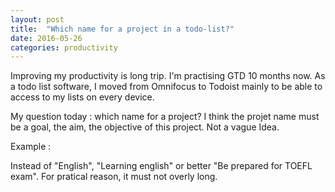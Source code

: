 ```yaml
---
layout: post
title:  "Which name for a project in a todo-list?"
date: 2016-05-26
categories: productivity 
---
```


Improving my productivity is long trip. I'm practising GTD 10 months now. As a todo list software, I moved from Omnifocus to Todoist mainly to be able to access to my lists on every device.

My question today : which name for a project? I think the projet name must be a goal, the aim, the objective of this project. Not a vague Idea.

Example :

Instead of "English", "Learning english" or better "Be prepared for TOEFL exam".
For pratical reason, it must not overly long.

